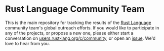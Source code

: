 # Rust Language Community Team

This is the main repository for tracking the results of the [Rust Language](https://www.rust-lang.org)
community team's global outreach efforts.  If you would like to participate in any of the projects,
or propose a new one, please either start a conversation on
[users.rust-lang.org/c/community](https://users.rust-lang.org/c/community),
or open an [issue](https://github.com/rust-community/team/issues).  We'd love to hear from you. 
